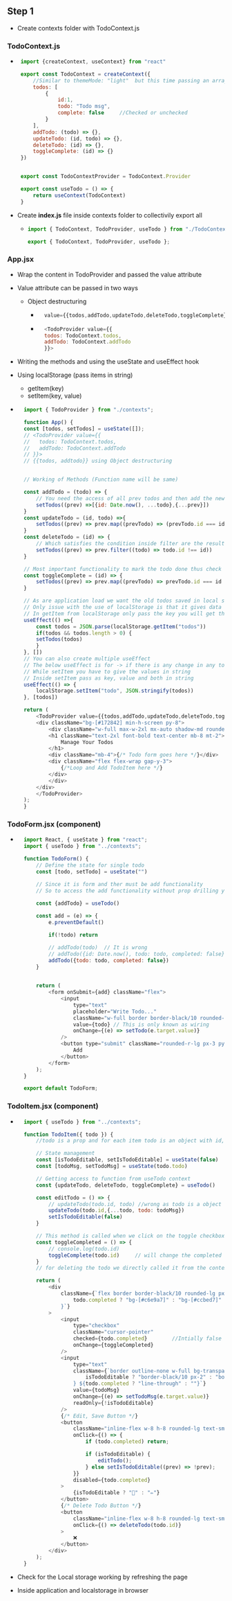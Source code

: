 ## Step 1
- Create contexts folder with TodoContext.js
### TodoContext.js
-  ```javascript
    import {createContext, useContext} from "react"

    export const TodoContext = createContext({
        //Similar to themeMode: "light"  but this time passing an array 
        todos: [
            {
                id:1,
                todo: "Todo msg",
                complete: false     //Checked or unchecked
            }
        ],
        addTodo: (todo) => {},
        updateTodo: (id, todo) => {},
        deleteTodo: (id) => {},
        toggleComplete: (id) => {}
    })


    export const TodoContextProvider = TodoContext.Provider

    export const useTodo = () => {
        return useContext(TodoContext)
    }
    ```
- Create **index.js** file inside contexts folder to collectivily export all
    -   ```javascript
        import { TodoContext, TodoProvider, useTodo } from "./TodoContext";

        export { TodoContext, TodoProvider, useTodo };
        ```


### App.jsx
- Wrap the content in TodoProvider and passed the value attribute
- Value attribute can be passed in two ways
    - Object destructuring
        - ```javascript
            value={{todos,addTodo,updateTodo,deleteTodo,toggleComplete}}
            ```

        - ```javascript
            <TodoProvider value={{
            todos: TodoContext.todos,
            addTodo: TodoContext.addTodo
            }}>
            ```

- Writing the methods and using the useState and useEffect hook
- Using localStorage (pass items in string)
    - getItem(key)
    - setItem(key, value)
- ```javascript
    import { TodoProvider } from "./contexts";

    function App() {
    const [todos, setTodos] = useState([]);
    // <TodoProvider value={{
    //   todos: TodoContext.todos,
    //   addTodo: TodoContext.addTodo
    // }}>
    // {{todos, addtodo}} using Object destructuring


    // Working of Methods (Function name will be same)

    const addTodo = (todo) => {
        // You need the access of all prev todos and then add the new todo
        setTodos((prev) =>[{id: Date.now(), ...todo},{...prev}])
    }
    const updateTodo = (id, todo) =>{
        setTodos((prev) => prev.map((prevTodo) => (prevTodo.id === id ? todo:prevTodo)))
    }
    const deleteTodo = (id) => {
        // Which satisfies the condition inside filter are the result
        setTodos((prev) => prev.filter((todo) => todo.id !== id))
    }

    // Most important functionality to mark the todo done thus check them
    const toggleComplete = (id) => {
        setTodos((prev) => prev.map((prevTodo) => prevTodo.id === id ? {...prevTodo, complete: !prevTodo.complete}: prevTodo))
    }

    // As are application load we want the old todos saved in local storage thus use useEffect
    // Only issue with the use of localStorage is that it gives data as string
    // In getItem from localStorage only pass the key you will get the value you set in localStorage.setItem() in key, value
    useEffect(() =>{
        const todos = JSON.parse(localStorage.getItem("todos"))
        if(todos && todos.length > 0) {
        setTodos(todos)
        }
    }, [])
    // You can also create multiple useEffect 
    // The below useEffect is for -> if there is any change in any todo then it will setItem in local storage
    // While setItem you have to give the values in string
    // Inside setItem pass as key, value and both in string 
    useEffect(() => {
        localStorage.setItem("todo", JSON.stringify(todos))
    }, [todos])

    return (
        <TodoProvider value={{todos,addTodo,updateTodo,deleteTodo,toggleComplete}}>
        <div className="bg-[#172842] min-h-screen py-8">
            <div className="w-full max-w-2xl mx-auto shadow-md rounded-lg px-4 py-3 text-white">
            <h1 className="text-2xl font-bold text-center mb-8 mt-2">
                Manage Your Todos
            </h1>
            <div className="mb-4">{/* Todo form goes here */}</div>
            <div className="flex flex-wrap gap-y-3">
                {/*Loop and Add TodoItem here */}
            </div>
            </div>
        </div>
        </TodoProvider>
    );
    }

    ```

### TodoForm.jsx (component)
- ```javascript
    import React, { useState } from "react";
    import { useTodo } from "../contexts";

    function TodoForm() {
        // Define the state for single todo
        const [todo, setTodo] = useState("")

        // Since it is form and ther must be add functionality 
        // So to access the add functionality without prop drilling you can use useTodo hook which have already used useContext 

        const {addTodo} = useTodo()
        
        const add = (e) => {
            e.preventDefault()

            if(!todo) return 

            // addTodo(todo)  // It is wrong      
            // addTodo({id: Date.now(), todo: todo, completed: false}) // Correct but you have already passed id in add function so dont need to pass it here 
            addTodo({todo: todo, completed: false}) 
        }
        

        return (
            <form onSubmit={add} className="flex">
                <input
                    type="text"
                    placeholder="Write Todo..."
                    className="w-full border border-black/10 rounded-l-lg px-3 outline-none duration-150 bg-white/20 py-1.5"
                    value={todo} // This is only known as wiring
                    onChange={(e) => setTodo(e.target.value)}
                />
                <button type="submit" className="rounded-r-lg px-3 py-1 bg-green-600 text-white shrink-0">
                    Add
                </button>
            </form>
        );
    }

    export default TodoForm;
    ```

### TodoItem.jsx (component)
- ```javascript
    import { useTodo } from "../contexts";

    function TodoItem({ todo }) {
        //todo is a prop and for each item todo is an object with id, todo and complete

        // State management
        const [isTodoEditable, setIsTodoEditable] = useState(false)
        const [todoMsg, setTodoMsg] = useState(todo.todo)

        // Getting access to function from useTodo context
        const {updateTodo, deleteTodo, toggleComplete} = useTodo()

        const editTodo = () => {
            // updateTodo(todo.id, todo) //wrong as todo is a object
            updateTodo(todo.id,{...todo, todo: todoMsg})
            setIsTodoEditable(false)
        }

        // This method is called when we click on the toggle checkbox 
        const toggleCompleted = () => {
            // console.log(todo.id)
            toggleComplete(todo.id)     // will change the completed value of todo
        }
        // for deleting the todo we directly called it from the context inside onClick

        return (
            <div
                className={`flex border border-black/10 rounded-lg px-3 py-1.5 gap-x-3 shadow-sm shadow-white/50 duration-300  text-black ${
                    todo.completed ? "bg-[#c6e9a7]" : "bg-[#ccbed7]"
                }`}
            >
                <input
                    type="checkbox"
                    className="cursor-pointer"
                    checked={todo.completed}        //Intially false
                    onChange={toggleCompleted}
                />
                <input
                    type="text"
                    className={`border outline-none w-full bg-transparent rounded-lg ${
                        isTodoEditable ? "border-black/10 px-2" : "border-transparent"
                    } ${todo.completed ? "line-through" : ""}`}
                    value={todoMsg}
                    onChange={(e) => setTodoMsg(e.target.value)}
                    readOnly={!isTodoEditable}
                />
                {/* Edit, Save Button */}
                <button
                    className="inline-flex w-8 h-8 rounded-lg text-sm border border-black/10 justify-center items-center bg-gray-50 hover:bg-gray-100 shrink-0 disabled:opacity-50"
                    onClick={() => {
                        if (todo.completed) return;

                        if (isTodoEditable) {
                            editTodo();
                        } else setIsTodoEditable((prev) => !prev);
                    }}
                    disabled={todo.completed}
                >
                    {isTodoEditable ? "📁" : "✏️"}
                </button>
                {/* Delete Todo Button */}
                <button
                    className="inline-flex w-8 h-8 rounded-lg text-sm border border-black/10 justify-center items-center bg-gray-50 hover:bg-gray-100 shrink-0"
                    onClick={() => deleteTodo(todo.id)}
                >
                    ❌
                </button>
            </div>
        );
    }
    ```

- Check for the Local storage working by refreshing the page
- Inside application and localstorage in browser